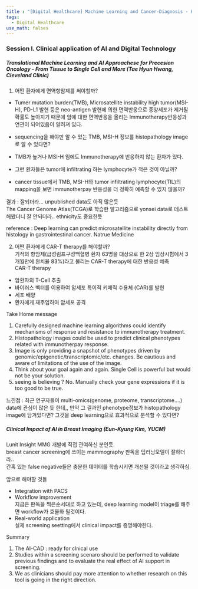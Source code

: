 ```yaml
---
title : "[Digital Healthcare] Machine Learning and Cancer-Diagnosis - How do we define cancer?"
tags:
  - Digital Healthcare
use_math: falses
---
```



### Session I. Clinical application of AI and Digital Technology
##### Translational Machine Learning and AI Approachese for Precesion Oncology - From Tissue to Single Cell and More (Tae Hyun Hwang, Cleveland Clinic)
1. 어떤 환자에게 면역항암제를 써야할까?  
- Tumer mutation burden(TMB), Microsatellite instability high tumor(MSI-H), PD-L1 발현 등은 neo-antigen 발현에 의한 면역반응으로 종양세포가 제거될 확률도 높아지기 때문에 암에 대한 면역반응을 올리는 Immunotherapy반응성과 연관이 되어있음이 알려져 있다.
- sequencing을 해야만 알 수 있는 TMB, MSI-H 정보를 histopathology image로 알 수 있다면?  
  
- TMB가 높거나 MSI-H 임에도 Immunotherapy에 반응하지 않는 환자가 있다.  
- 그런 환자들은 tumor에 infiltrating 하는 lymphocyte가 적은 것이 아닐까?  
- cancer tissue에서 TMB, MSI-H와 tumor infiltrating lymphocyte(TIL)의 mapping을 보면 immunotherpay 반응성을 더 정확히 예측할 수 있지 않을까?  

결과 : 잘되더라... unpublished data도 아직 많은듯  
       The Cancer Genome Atlas(TCGA)로 학습한 알고리즘으로 yonsei data로 테스트 해봤더니 잘 안되더라.. ethnicity도 중요한듯 
       
  
reference : Deep learning can predict microsatellite instability directly from histology in gastrointestinal cancer. Natrue Medicine  

2. 어떤 환자에게 CAR-T therapy를 해야할까?  
기적의 항암제(급성림프구성백혈병 환자 63명을 대상으로 한 2상 임상시험에서 3개월만에 완치율 83%)라고 불리는 CAR-T therapy에 대한 반응성 예측  
CAR-T therapy  
- 암환자의 T-Cell 추출  
- 바이러스 벡터를 이용하여 암세포 특이적 키메릭 수용체 (CAR)를 발현  
- 세포 배양  
- 환자에게 재주입하여 암세포 공격  

Take Home message  
1. Carefully designed machine learning algorithms could identify mechanisms of response and resistance to immunotherapy treatment.  
2. Histopathology images could be used to predict clinical phenotypes related with immunotherpay response.  
3. Image is only providing a snapshot of phenotypes driven by genomic/epigenetic/transcriptomic/etc. changes. Be cautious and aware of limitations of the use of the image.  
4. Think about your goal again and again. Single Cell is powerful but would not be your solution.  
5. seeing is believing ? No. Manually check your gene expressions if it is too good to be true.

느낀점 : 최근 연구자들이 multi-omics(genome, proteome, transcriptome....) data에 관심이 많은 듯 한데,, 만약 그 결과인 phenotype정보가 histopathology image에 담겨있다면? 그것을 deep learning으로 효과적으로 분석할 수 있다면?

##### Clinical Impact of AI in Breast Imaging (Eun-Kyung Kim, YUCM)
Lunit Insight MMG 개발에 직접 관여하신 분인듯.  
breast cancer screening에 쓰이는 mammography 판독을 딥러닝모델이 잘하더라..  
간혹 있는 false negative들은 충분한 데이터를 학습시키면 개선될 것이라고 생각하심.
  
앞으로 해야할 것들
- Integration with PACS  
- Workflow improvement  
  지금은 판독을 찍은순서대로 하고 있는데, deep learning model이 triage를 해주면 workflow가 효율화 될것이다.
- Real-world application  
  실제 screening seetting에서 clinical impact를 증명해야한다.  
  
Summary  
1. The AI-CAD : ready for clnical use  
2. Studies within a screening scenaro should be performed to validate previous findings and to evaluate the real effect of AI support in screening.  
3. We as clinicians should pay more attention to whether research on this tool is going in the right direction.  
